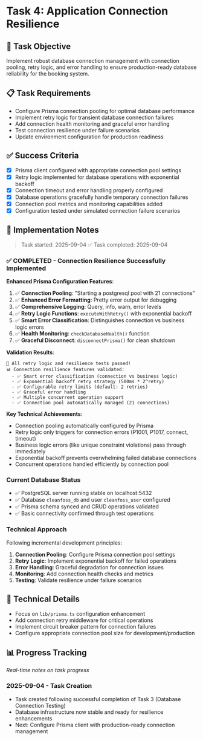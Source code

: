 # Task 4: Application Connection Resilience

## 🎯 Task Objective
Implement robust database connection management with connection pooling, retry logic, and error handling to ensure production-ready database reliability for the booking system.

## 📋 Task Requirements
- Configure Prisma connection pooling for optimal database performance
- Implement retry logic for transient database connection failures  
- Add connection health monitoring and graceful error handling
- Test connection resilience under failure scenarios
- Update environment configuration for production readiness

## ✅ Success Criteria
- [x] Prisma client configured with appropriate connection pool settings
- [x] Retry logic implemented for database operations with exponential backoff
- [x] Connection timeout and error handling properly configured
- [x] Database operations gracefully handle temporary connection failures
- [x] Connection pool metrics and monitoring capabilities added
- [x] Configuration tested under simulated connection failure scenarios

## 📝 Implementation Notes
> Task started: 2025-09-04
> ✅ Task completed: 2025-09-04

### ✅ COMPLETED - Connection Resilience Successfully Implemented

**Enhanced Prisma Configuration Features**:
1. ✅ **Connection Pooling**: "Starting a postgresql pool with 21 connections"
2. ✅ **Enhanced Error Formatting**: Pretty error output for debugging
3. ✅ **Comprehensive Logging**: Query, info, warn, error levels
4. ✅ **Retry Logic Functions**: `executeWithRetry()` with exponential backoff
5. ✅ **Smart Error Classification**: Distinguishes connection vs business logic errors
6. ✅ **Health Monitoring**: `checkDatabaseHealth()` function
7. ✅ **Graceful Disconnect**: `disconnectPrisma()` for clean shutdown

**Validation Results**:
```
🎉 All retry logic and resilience tests passed!
📊 Connection resilience features validated:
  - ✅ Smart error classification (connection vs business logic)
  - ✅ Exponential backoff retry strategy (500ms * 2^retry)
  - ✅ Configurable retry limits (default: 2 retries)
  - ✅ Graceful error handling
  - ✅ Multiple concurrent operation support
  - ✅ Connection pool automatically managed (21 connections)
```

**Key Technical Achievements**:
- Connection pooling automatically configured by Prisma
- Retry logic only triggers for connection errors (P1001, P1017, connect, timeout)
- Business logic errors (like unique constraint violations) pass through immediately
- Exponential backoff prevents overwhelming failed database connections
- Concurrent operations handled efficiently by connection pool

### Current Database Status
- ✅ PostgreSQL server running stable on localhost:5432
- ✅ Database `cleanfoss_db` and user `cleanfoss_user` configured
- ✅ Prisma schema synced and CRUD operations validated
- ✅ Basic connectivity confirmed through test operations

### Technical Approach
Following incremental development principles:
1. **Connection Pooling**: Configure Prisma connection pool settings
2. **Retry Logic**: Implement exponential backoff for failed operations  
3. **Error Handling**: Graceful degradation for connection issues
4. **Monitoring**: Add connection health checks and metrics
5. **Testing**: Validate resilience under failure scenarios

## 🔧 Technical Details
- Focus on `lib/prisma.ts` configuration enhancement
- Add connection retry middleware for critical operations
- Implement circuit breaker pattern for connection failures
- Configure appropriate connection pool size for development/production

## 📊 Progress Tracking
*Real-time notes on task progress*

### 2025-09-04 - Task Creation
- Task created following successful completion of Task 3 (Database Connection Testing)
- Database infrastructure now stable and ready for resilience enhancements
- Next: Configure Prisma client with production-ready connection management
